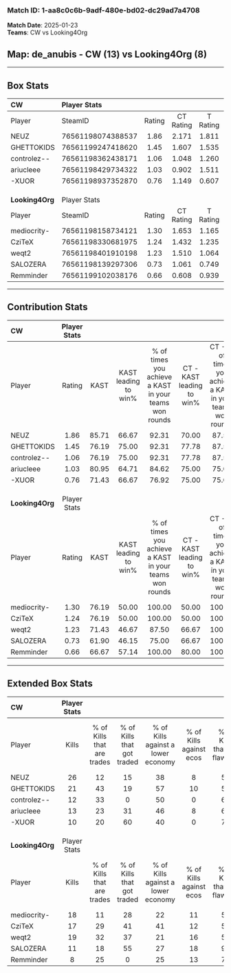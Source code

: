 ### Match ID: 1-aa8c0c6b-9adf-480e-bd02-dc29ad7a4708  
**Match Date**: 2025-01-23  
**Teams**: CW vs Looking4Org  

## **Map**: de_anubis - CW (13) vs Looking4Org (8)  
---  

## Box Stats  

| **CW**          | Player Stats      |        |           |          |       |       |       |         |        |      |     |
| :- | :- | :-: | :-: | :-: | :-: | :-: | :-: | :-: | :-: | :-: | :-: |
| Player          | SteamID           | Rating | CT Rating | T Rating | KAST  |  ADR  | Kills | Assists | Deaths | K/D  | HS% |
| NEUZ            | 76561198074388537 |  1.86  |   2.171   |  1.811   | 85.71 | 119.5 |  26   |    6    |   12   | 2.17 | 73  |
| GHETTOKIDS      | 76561199247418620 |  1.45  |   1.607   |  1.535   | 76.19 | 109.1 |  21   |    5    |   16   | 1.31 | 61  |
| controlez--     | 76561198362438171 |  1.06  |   1.048   |  1.260   | 76.19 | 73.0  |  12   |   10    |   13   | 0.92 | 58  |
| ariucleee       | 76561198429734322 |  1.03  |   0.902   |  1.511   | 80.95 | 66.8  |  13   |    3    |   15   | 0.87 | 46  |
| -XUOR           | 76561198937352870 |  0.76  |   1.149   |  0.607   | 71.43 | 54.0  |  10   |    6    |   17   | 0.59 | 30  |
|                 |                   |        |           |          |       |       |       |         |        |      |     |
|                 |                   |        |           |          |       |       |       |         |        |      |     |
|                 |                   |        |           |          |       |       |       |         |        |      |     |
| **Looking4Org** | Player Stats      |        |           |          |       |       |       |         |        |      |     |
| Player          | SteamID           | Rating | CT Rating | T Rating | KAST  |  ADR  | Kills | Assists | Deaths | K/D  | HS% |
| mediocrity-     | 76561198158734121 |  1.30  |   1.653   |  1.165   | 76.19 | 90.6  |  18   |    6    |   15   | 1.20 | 61  |
| CziTeX          | 76561198330681975 |  1.24  |   1.432   |  1.235   | 76.19 | 87.8  |  17   |    5    |   15   | 1.13 | 41  |
| weqt2           | 76561198401910198 |  1.23  |   1.510   |  1.064   | 71.43 | 83.0  |  19   |    6    |   17   | 1.12 | 42  |
| SALOZERA        | 76561198139297306 |  0.73  |   1.061   |  0.749   | 61.90 | 70.1  |  11   |    4    |   19   | 0.58 | 27  |
| Remminder       | 76561199102038176 |  0.66  |   0.608   |  0.939   | 66.67 | 52.9  |   8   |    4    |   16   | 0.50 | 37  |
---  

## Contribution Stats  

| **CW**          | Player Stats |       |                      |                                                        |                           |                                                             |                          |                                                            |
| :- | :-: | :-: | :-: | :-: | :-: | :-: | :-: | :-: |
| Player          |    Rating    | KAST  | KAST leading to win% | % of times you achieve a KAST in your teams won rounds | CT - KAST leading to win% | CT - % of times you achieve a KAST in your teams won rounds | T - KAST leading to win% | T - % of times you achieve a KAST in your teams won rounds |
| NEUZ            |     1.86     | 85.71 |        66.67         |                         92.31                          |           70.00           |                            87.50                            |          62.50           |                           100.00                           |
| GHETTOKIDS      |     1.45     | 76.19 |        75.00         |                         92.31                          |           77.78           |                            87.50                            |          71.43           |                           100.00                           |
| controlez--     |     1.06     | 76.19 |        75.00         |                         92.31                          |           77.78           |                            87.50                            |          71.43           |                           100.00                           |
| ariucleee       |     1.03     | 80.95 |        64.71         |                         84.62                          |           75.00           |                            75.00                            |          55.56           |                           100.00                           |
| -XUOR           |     0.76     | 71.43 |        66.67         |                         76.92                          |           75.00           |                            75.00                            |          57.14           |                           80.00                            |
|                 |              |       |                      |                                                        |                           |                                                             |                          |                                                            |
|                 |              |       |                      |                                                        |                           |                                                             |                          |                                                            |
|                 |              |       |                      |                                                        |                           |                                                             |                          |                                                            |
| **Looking4Org** | Player Stats |       |                      |                                                        |                           |                                                             |                          |                                                            |
| Player          |    Rating    | KAST  | KAST leading to win% | % of times you achieve a KAST in your teams won rounds | CT - KAST leading to win% | CT - % of times you achieve a KAST in your teams won rounds | T - KAST leading to win% | T - % of times you achieve a KAST in your teams won rounds |
| mediocrity-     |     1.30     | 76.19 |        50.00         |                         100.00                         |           50.00           |                           100.00                            |          50.00           |                           100.00                           |
| CziTeX          |     1.24     | 76.19 |        50.00         |                         100.00                         |           50.00           |                           100.00                            |          50.00           |                           100.00                           |
| weqt2           |     1.23     | 71.43 |        46.67         |                         87.50                          |           66.67           |                           100.00                            |          33.33           |                           75.00                            |
| SALOZERA        |     0.73     | 61.90 |        46.15         |                         75.00                          |           66.67           |                           100.00                            |          28.57           |                           50.00                            |
| Remminder       |     0.66     | 66.67 |        57.14         |                         100.00                         |           80.00           |                           100.00                            |          44.44           |                           100.00                           |
---  

## Extended Box Stats  

| **CW**          | Player Stats |                            |                            |                                    |                         |                              |                                 |        |                             |                                     |                          |                               |                            |
| :- | :-: | :-: | :-: | :-: | :-: | :-: | :-: | :-: | :-: | :-: | :-: | :-: | :-: |
| Player          |    Kills     | % of Kills that are trades | % of Kills that got traded | % of Kills against a lower economy | % of Kills against ecos | % of Kills that are flawless | % of Kills that are close duels | Deaths | % of Deaths that get traded | % of Deaths against a lower economy | % of Deaths against ecos | % of Deaths that are flawless | % of Deaths that are close |
| NEUZ            |      26      |             12             |             15             |                 38                 |            8            |              54              |                8                |   12   |             50              |                 33                  |            8             |              25               |             17             |
| GHETTOKIDS      |      21      |             43             |             19             |                 57                 |           10            |              57              |                5                |   16   |             31              |                 25                  |            0             |              75               |             0              |
| controlez--     |      12      |             33             |             0              |                 50                 |            0            |              67              |               17                |   13   |             23              |                 15                  |            8             |              69               |             8              |
| ariucleee       |      13      |             23             |             31             |                 46                 |            8            |              69              |                0                |   15   |             33              |                 33                  |            0             |              73               |             0              |
| -XUOR           |      10      |             20             |             60             |                 40                 |            0            |              70              |               10                |   17   |             35              |                 29                  |            6             |              71               |             0              |
|                 |              |                            |                            |                                    |                         |                              |                                 |        |                             |                                     |                          |                               |                            |
|                 |              |                            |                            |                                    |                         |                              |                                 |        |                             |                                     |                          |                               |                            |
|                 |              |                            |                            |                                    |                         |                              |                                 |        |                             |                                     |                          |                               |                            |
| **Looking4Org** | Player Stats |                            |                            |                                    |                         |                              |                                 |        |                             |                                     |                          |                               |                            |
| Player          |    Kills     | % of Kills that are trades | % of Kills that got traded | % of Kills against a lower economy | % of Kills against ecos | % of Kills that are flawless | % of Kills that are close duels | Deaths | % of Deaths that get traded | % of Deaths against a lower economy | % of Deaths against ecos | % of Deaths that are flawless | % of Deaths that are close |
| mediocrity-     |      18      |             11             |             28             |                 22                 |           11            |              56              |                0                |   15   |             20              |                 20                  |            0             |              60               |             13             |
| CziTeX          |      17      |             29             |             41             |                 41                 |           12            |              59              |                6                |   15   |             20              |                 13                  |            0             |              47               |             13             |
| weqt2           |      19      |             32             |             37             |                 21                 |           16            |              58              |                5                |   17   |              6              |                 18                  |            0             |              82               |             0              |
| SALOZERA        |      11      |             18             |             55             |                 27                 |           18            |              91              |                9                |   19   |             32              |                 21                  |            5             |              53               |             0              |
| Remminder       |      8       |             25             |             0              |                 25                 |           13            |              75              |                0                |   16   |             31              |                 25                  |            6             |              63               |             13             |
